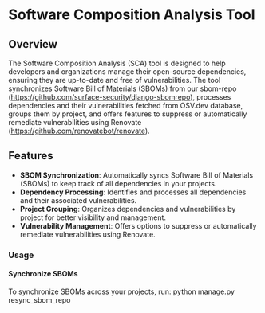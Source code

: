 # Software Composition Analysis Tool

## Overview

The Software Composition Analysis (SCA) tool is designed to help developers and organizations manage their open-source dependencies, ensuring they are up-to-date and free of vulnerabilities. The tool synchronizes Software Bill of Materials (SBOMs) from our sbom-repo (https://github.com/surface-security/django-sbomrepo), processes dependencies and their vulnerabilities fetched from OSV.dev database, groups them by project, and offers features to suppress or automatically remediate vulnerabilities using Renovate (https://github.com/renovatebot/renovate).

## Features

- **SBOM Synchronization**: Automatically syncs Software Bill of Materials (SBOMs) to keep track of all dependencies in your projects.
- **Dependency Processing**: Identifies and processes all dependencies and their associated vulnerabilities.
- **Project Grouping**: Organizes dependencies and vulnerabilities by project for better visibility and management.
- **Vulnerability Management**: Offers options to suppress or automatically remediate vulnerabilities using Renovate.
  

### Usage

#### Synchronize SBOMs
To synchronize SBOMs across your projects, run:
python manage.py resync_sbom_repo
